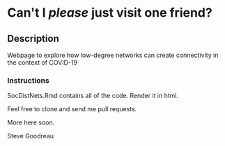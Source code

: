 # Can't I *please* just visit one friend?

## Description
Webpage to explore how low-degree networks can create connectivity in the context of COVID-19

### Instructions

SocDistNets.Rmd contains all of the code. Render it in html.

Feel free to clone and send me pull requests.

More here soon.

Steve Goodreau
